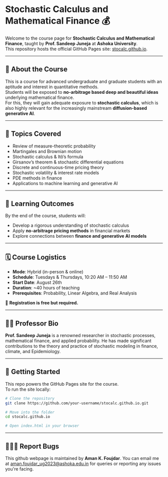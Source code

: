 # Stochastic Calculus and Mathematical Finance 💰

Welcome to the course page for **Stochastic Calculus and Mathematical Finance**, taught by **Prof. Sandeep Juneja** at **Ashoka University**.  
This repository hosts the official GitHub Pages site: [stocalc.github.io](https://stocalc.github.io).

---

## 📖 About the Course
This is a course for advanced undergraduate and graduate students with an aptitude and interest in quantitative methods.  
Students will be exposed to **no-arbitrage based deep and beautiful ideas** underlying mathematical finance.  
For this, they will gain adequate exposure to **stochastic calculus**, which is also highly relevant for the increasingly mainstream **diffusion-based generative AI**.

---

## 📝 Topics Covered
- Review of measure-theoretic probability  
- Martingales and Brownian motion  
- Stochastic calculus & Itô’s formula  
- Girsanov’s theorem & stochastic differential equations  
- Discrete and continuous-time pricing theory  
- Stochastic volatility & interest rate models  
- PDE methods in finance  
- Applications to machine learning and generative AI  

---

## 🎯 Learning Outcomes
By the end of the course, students will:  
- Develop a rigorous understanding of stochastic calculus  
- Apply **no-arbitrage pricing methods** in financial markets  
- Explore connections between **finance and generative AI models**  

---

## 🗓 Course Logistics
- **Mode**: Hybrid (in-person & online)  
- **Schedule**: Tuesdays & Thursdays, 10:20 AM – 11:50 AM  
- **Start Date**: August 26th  
- **Duration**: ~40 hours of teaching  
- **Prerequisites**: Probability, Linear Algebra, and Real Analysis  

📌 **Registration is free but required.**

---

## 👨‍🏫 Professor Bio
**Prof. Sandeep Juneja** is a renowned researcher in stochastic processes, mathematical finance, and applied probability. He has made significant contributions to the theory and practice of stochastic modeling in finance, climate, and Epidemiology.

---

## 🚀 Getting Started
This repo powers the GitHub Pages site for the course.  
To run the site locally:  

```bash
# Clone the repository
git clone https://github.com/your-username/stocalc.github.io.git

# Move into the folder
cd stocalc.github.io

# Open index.html in your browser
```
---

## 👨🏻‍💻 Report Bugs 
This github webpage is maintained by **Aman K. Foujdar**. You can email me at aman.foujdar_ug2023@ashoka.edu.in for queries or reporting any issues you're facing.
